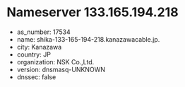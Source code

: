 # Nameserver 133.165.194.218

* as_number: 17534
* name: shika-133-165-194-218.kanazawacable.jp.
* city: Kanazawa
* country: JP
* organization: NSK Co.,Ltd.
* version: dnsmasq-UNKNOWN
* dnssec: false
